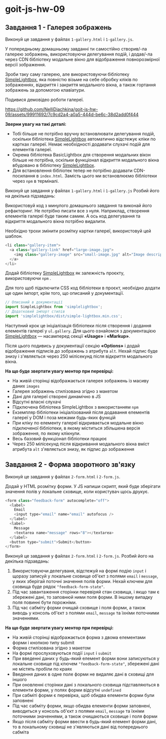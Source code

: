 # goit-js-hw-09

## Завдання 1 - Галерея зображень

Виконуй це завдання у файлах `1-gallery.html` і `1-gallery.js`.

У попередньому домашньому завданні ти самостійно створив/-ла галерею зображень,
використовуючи делегування подій, і додав/-ла через CDN бібліотеку модальне
вікно для відображення повнорозмірної версії зображення.

Зроби таку саму галерею, але використовуючи бібліотеку
[SimpleLightbox](https://simplelightbox.com/), яка повністю візьме на себе
обробку кліків по зображеннях, відкриття і закриття модального вікна, а також
гортання зображень за допомогою клавіатури.

Подивися демовідео роботи галереї.

https://github.com/NelliDiachkina/goit-js-hw-09/assets/99911692/7c9cd2a4-a0a5-444d-be6c-38d2add0f444


**Зверни увагу на такі деталі:**

- Тобі більше не потрібно вручну встановлювати делегування подій, оскільки
  бібліотека [SimpleLightbox](https://simplelightbox.com/) автоматично відстежує
  кліки по картках галереї. Немає необхідності додавати слухачі подій для
  елементів галереї.
- Окрема бібліотека BasicLightbox для створення модальних вікон більше не
  потрібна, оскільки функціонал відкриття модального вікна вбудовано в
  бібліотеку [SimpleLightbox](https://simplelightbox.com/).
- Для встановлення бібліотек тепер не потрібно додавати CDN-посилання в
  `index.html`. Замість цього ми встановлюємо бібліотеки через `npm` в
  терміналі.

Виконуй це завдання у файлах `1-gallery.html` і `1-gallery.js` Розбий його на
декілька підзавдань:

Використовуй код з минулого домашнього завдання та виконай його рефакторинг. Не
потрібно писати все з нуля. Наприклад, створення елементів галереї буде таким
самим. А ось код делегування та відкриття модального вікна потрібно видалити.

Необхідно трохи змінити розмітку картки галереї, використовуй цей шаблон.

```js
<li class="gallery-item">
  <a class="gallery-link" href="large-image.jpg">
    <img class="gallery-image" src="small-image.jpg" alt="Image description" />
  </a>
</li>
```

Додай бібліотеку [SimpleLightbox](https://simplelightbox.com/) як залежність
проєкту, використовуючи `npm` .

Для того щоб підключити CSS код бібліотеки в проєкт, необхідно додати ще один
імпорт, крім того, що описаний у документації.

```js
// Описаний в документації
import SimpleLightbox from 'simplelightbox';
// Додатковий імпорт стилів
import 'simplelightbox/dist/simple-lightbox.min.css';
```

Наступний крок це ініціалізація бібліотеки після створення і додання елементів
галереї у `ul.gallery`. Для цього ознайомся з документацією
[SimpleLightbox](https://simplelightbox.com/) — насамперед секції **«Usage»** і
**«Markup»**.

Після цього подивись у документації секцію **«Options»** і додай відображення
підписів до зображень з атрибута `alt`. Нехай підпис буде знизу і з'являється
через 250 мілісекунд після відкриття модального вікна.

**На що буде звертати увагу ментор при перевірці:**

- На живій сторінці відображається галерея зображень із масиву даних `images`
- Галерея зображень стилізована згідно з макетом
- Дані для галереї створені динамічно в JS
- Відсутні власні слухачі
- Підключена бібліотека SimpleLightbox з використанням `npm`
- Екземпляр бібліотеки ініціалізований після додавання елементів галереї у DOM і
  поза межами будь-яких функцій
- При кліку по елементу галереї відкривається модальне вікно підключеної
  бібліотеки, в якому міститься збільшена версія зображення, по якому клікнули.
- Весь базовий функціонал бібліотеки працює
- Через 250 мілісекунд після відкривання модального вікна вміст атрибута `alt`
  з'являється знизу, як підпис до зображення

## Завдання 2 - Форма зворотного зв'язку

Виконуй це завдання у файлах `2-form.html` і `2-form.js`.

Додай у HTML розмітку форми. У JS напиши скрипт, який буде зберігати значення
полів у локальне сховище, коли користувач щось друкує.

```js
<form class="feedback-form" autocomplete="off">
  <label>
    Email
    <input type="email" name="email" autofocus />
  </label>
  <label>
    Message
    <textarea name="message" rows="8"></textarea>
  </label>
  <button type="submit">Submit</button>
</form>
```

Виконуй це завдання у файлах `2-form.html` і `2-form.js`. Розбий його на
декілька підзавдань:

1. Використовуючи делегуваня, відстежуй на формі подію `input` і щоразу записуй
   у локальне сховище об'єкт з полями `email` і `message`, у яких зберігай
   поточні значення полів форми. Нехай ключем для сховища буде рядок
   `"feedback-form-state"`.
2. Під час завантаження сторінки перевіряй стан сховища, і якщо там є збережені
   дані, то заповнюй ними поля форми. В іншому випадку поля повинні бути
   порожніми.
3. Під час сабміту форми очищай сховище і поля форми, а також виводь у консоль
   об'єкт з полями `email`, `message` та їхніми поточними значеннями.

**На що буде звертати увагу ментор при перевірці:**

- На живій сторінці відображається форма з двома елементами форми і кнопкою типу
  submit
- Форма стилізована згідно з макетом
- На формі прослуховуються події `input` і `submit`
- При введенні даних у будь-який елемент форми вони записуються у локальне
  сховище під ключем `"feedback-form-state"`, збережені дані не містять пробіли
  по краях
- Введення даних в одне поле форми не видаляє дані в сховищі для іншого
- При оновленні сторінки дані з локального сховища підставляються в елементи
  форми, у полях форми відсутні `undefined`
- При сабміті форми є перевірка, щоб обидва елементи форми були заповнені
- Під час сабміту форми, якщо обидва елементи форми заповнені, виводиться у
  консоль об'єкт з полями `email`, `message` та їхніми поточними значеннями, а
  також очищаються сховище і поля форми
- Якщо після сабміту форми ввести в будь-який елемент форми дані, то в
  локальному сховищі не з'являються дані від попереднього сабміта
